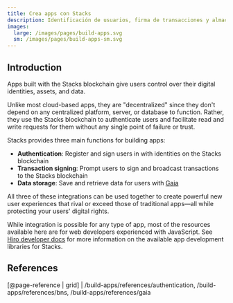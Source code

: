 ```yaml
---
title: Crea apps con Stacks
description: Identificación de usuarios, firma de transacciones y almacenamiento de datos en la cadena de bloques Stacks
images:
  large: /images/pages/build-apps.svg
  sm: /images/pages/build-apps-sm.svg
---
```


## Introduction

Apps built with the Stacks blockchain give users control over their digital identities, assets, and data.

Unlike most cloud-based apps, they are "decentralized" since they don't depend on any centralized platform, server, or database to function. Rather, they use the Stacks blockchain to authenticate users and facilitate read and write requests for them without any single point of failure or trust.

Stacks provides three main functions for building apps:

<!-- markdown-link-check-disable -->

- **Authentication**: Register and sign users in with identities on the Stacks blockchain
- **Transaction signing**: Prompt users to sign and broadcast transactions to the Stacks blockchain
- **Data storage**: Save and retrieve data for users with [Gaia](/build-apps/references/gaia)
<!-- markdown-link-check-enable-->

All three of these integrations can be used together to create powerful new user experiences that rival or exceed those of traditional apps—all while protecting your users' digital rights.

While integration is possible for any type of app, most of the resources available here are for web developers experienced with JavaScript. See [Hiro developer docs](https://docs.hiro.so) for more information on the available app development libraries for Stacks.

## References

[@page-reference | grid] | /build-apps/references/authentication, /build-apps/references/bns, /build-apps/references/gaia
